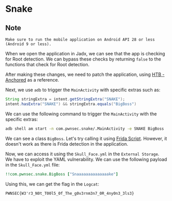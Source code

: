 # Snake

## Note
```
Make sure to run the mobile application on Android API 28 or less (Android 9 or less).
```

When we open the application in Jadx, we can see that the app is checking for Root detection. We can bypass these checks by returning `false` to the functions that check for Root detection.

After making these changes, we need to patch the application, using [HTB - Anchored](https://github.com/sam-mg/QuantumQuest-Qonnect/blob/main/HTB-Infiltrator/Challenges/Mobile/Anchored/Anchored.md) as a reference.

Next, we use `adb` to trigger the `MainActivity` with specific extras such as:
```java
String stringExtra = intent.getStringExtra("SNAKE");
intent.hasExtra("SNAKE") && stringExtra.equals("BigBoss")
```

We can use the following command to trigger the `MainActivity` with the specific extras:
```bash
adb shell am start -n com.pwnsec.snake/.MainActivity -e SNAKE BigBoss
```

We can see a class `BigBoss`. Let's try calling it using [Frida Script](./Hook.js). However, it doesn't work as there is Frida detection in the application.

Now, we can access it using the `Skull_Face.yml` in the `External Storage`. We have to exploit the YAML vulnerability. We can use the following payload in the `Skull_Face.yml` file:
```yaml
!!com.pwnsec.snake.BigBoss ["Snaaaaaaaaaaaaaake"]
```

Using this, we can get the flag in the `Logcat`:
```
PWNSEC{W3'r3_N0t_T00l5_0f_The_g0v3rnm3n7_0R_4ny0n3_3ls3}
```